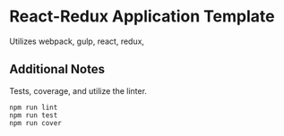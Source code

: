 # React-Redux Application Template
Utilizes webpack, gulp, react, redux, 

## Additional Notes
Tests, coverage, and utilize the linter.
```
npm run lint
npm run test
npm run cover
```
